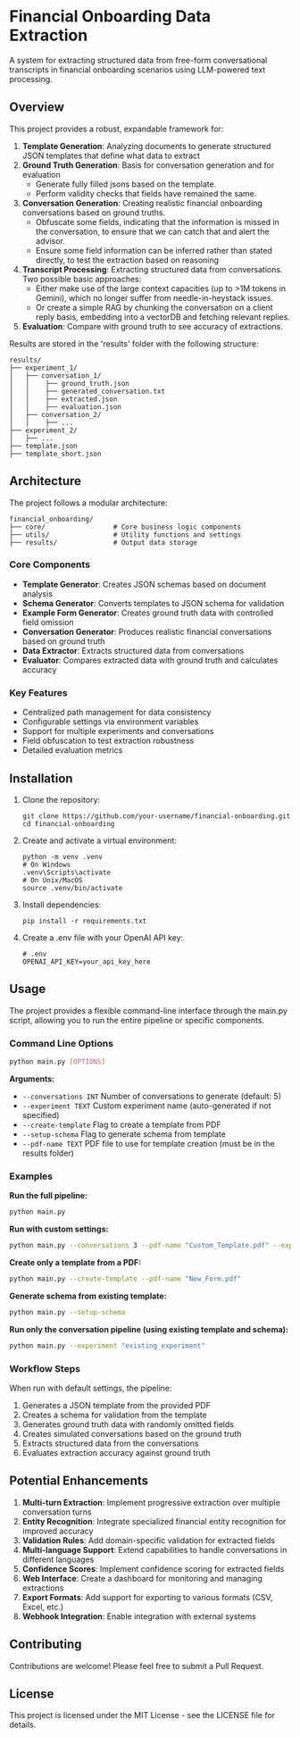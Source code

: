 # Financial Onboarding Data Extraction

A system for extracting structured data from free-form conversational transcripts in financial onboarding scenarios using LLM-powered text processing.

## Overview

This project provides a robust, expandable framework for:

1. **Template Generation**: Analyzing documents to generate structured JSON templates that define what data to extract
2. **Ground Truth Generation**: Basis for conversation generation and for evaluation
   * Generate fully filled jsons based on the template.
   * Perform validity checks that fields have remained the same. 
3. **Conversation Generation**: Creating realistic financial onboarding conversations based on ground truths.
      * Obfuscate some fields, indicating that the information is missed in the conversation, to ensure that we can catch that and alert the advisor.
      * Ensure some field information can be inferred rather than stated directly, to test the extraction based on reasoning
4. **Transcript Processing**: Extracting structured data from conversations. Two possible basic approaches:
   * Either make use of the large context capacities (up to >1M tokens in Gemini), which no longer suffer from needle-in-heystack issues.
   * Or create a simple RAG by chunking the conversation on a client reply basis, embedding into a vectorDB and fetching relevant replies.
5. **Evaluation**: Compare with ground truth to see accuracy of extractions.

Results are stored in the 'results' folder with the following structure:
```
results/
├── experiment_1/
│   ├── conversation_1/
│   │    ├── ground_truth.json
│   │    ├── generated_conversation.txt
│   │    ├── extracted.json
│   │    ├── evaluation.json
│   ├── conversation_2/
│   │    ├── ...
├── experiment_2/
│   ├── ...
├── template.json
├── template_short.json
```
## Architecture

The project follows a modular architecture:

```
financial_onboarding/
├── core/                 # Core business logic components
├── utils/                # Utility functions and settings
├── results/              # Output data storage
```

### Core Components

- **Template Generator**: Creates JSON schemas based on document analysis
- **Schema Generator**: Converts templates to JSON schema for validation
- **Example Form Generator**: Creates ground truth data with controlled field omission
- **Conversation Generator**: Produces realistic financial conversations based on ground truth
- **Data Extractor**: Extracts structured data from conversations
- **Evaluator**: Compares extracted data with ground truth and calculates accuracy

### Key Features

- Centralized path management for data consistency
- Configurable settings via environment variables
- Support for multiple experiments and conversations
- Field obfuscation to test extraction robustness
- Detailed evaluation metrics

## Installation

1. Clone the repository:
   ```
   git clone https://github.com/your-username/financial-onboarding.git
   cd financial-onboarding
   ```

2. Create and activate a virtual environment:
   ```
   python -m venv .venv
   # On Windows
   .venv\Scripts\activate
   # On Unix/MacOS
   source .venv/bin/activate
   ```

3. Install dependencies:
   ```
   pip install -r requirements.txt
   ```

4. Create a .env file with your OpenAI API key:
   ```
   # .env
   OPENAI_API_KEY=your_api_key_here
   ```

## Usage

The project provides a flexible command-line interface through the main.py script, allowing you to run the entire pipeline or specific components.

### Command Line Options

```bash
python main.py [OPTIONS]
```

**Arguments:**

- `--conversations INT`  Number of conversations to generate (default: 5)
- `--experiment TEXT`    Custom experiment name (auto-generated if not specified)
- `--create-template`    Flag to create a template from PDF
- `--setup-schema`       Flag to generate schema from template
- `--pdf-name TEXT`      PDF file to use for template creation (must be in the results folder)

### Examples

**Run the full pipeline:**
```bash
python main.py
```

**Run with custom settings:**
```bash
python main.py --conversations 3 --pdf-name "Custom_Template.pdf" --experiment "test_run_1"
```

**Create only a template from a PDF:**
```bash
python main.py --create-template --pdf-name "New_Form.pdf"
```

**Generate schema from existing template:**
```bash
python main.py --setup-schema
```

**Run only the conversation pipeline (using existing template and schema):**
```bash
python main.py --experiment "existing_experiment"
```

### Workflow Steps

When run with default settings, the pipeline:
1. Generates a JSON template from the provided PDF
2. Creates a schema for validation from the template
3. Generates ground truth data with randomly omitted fields
4. Creates simulated conversations based on the ground truth
5. Extracts structured data from the conversations
6. Evaluates extraction accuracy against ground truth

## Potential Enhancements

1. **Multi-turn Extraction**: Implement progressive extraction over multiple conversation turns
2. **Entity Recognition**: Integrate specialized financial entity recognition for improved accuracy
3. **Validation Rules**: Add domain-specific validation for extracted fields
4. **Multi-language Support**: Extend capabilities to handle conversations in different languages
5. **Confidence Scores**: Implement confidence scoring for extracted fields
6. **Web Interface**: Create a dashboard for monitoring and managing extractions
7. **Export Formats**: Add support for exporting to various formats (CSV, Excel, etc.)
8. **Webhook Integration**: Enable integration with external systems

## Contributing

Contributions are welcome! Please feel free to submit a Pull Request.

## License

This project is licensed under the MIT License - see the LICENSE file for details.